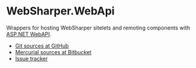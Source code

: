 # WebSharper.WebApi

Wrappers for hosting WebSharper sitelets and remoting components
with [ASP.NET WebAPI][webapi].

* [Git sources at GitHub](http://github.com/intellifactory/websharper.webapi)
* [Mercurial sources at Bitbucket](http://bitbucket.org/IntelliFactory/websharper.webapi)
* [Issue tracker][issues]

[issues]: http://github.com/intellifactory/websharper.webapi/issues
[webapi]: http://www.asp.net/web-api
